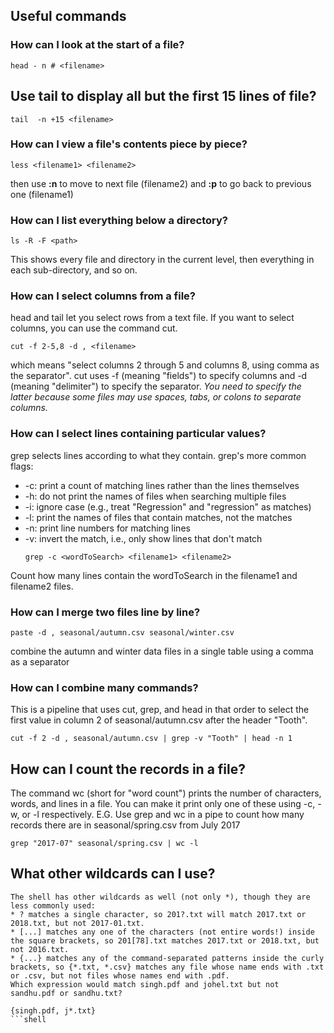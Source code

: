 ## Useful commands

### How can I look at the start of a file?
  ```shell
  head - n # <filename>
  ```
## Use tail to display all but the first 15 lines of file?  
  ```shell
  tail  -n +15 <filename>
  ```  
### How can I view a file's contents piece by piece?
  ```shell
  less <filename1> <filename2>
  ```
  then use **:n** to move to next file (filename2) and **:p** to go back to previous one (filename1) 

### How can I list everything below a directory?
  ```shell
  ls -R -F <path>
  ```
  This shows every file and directory in the current level, then everything in each sub-directory, and so on.

### How can I select columns from a file?
  head and tail let you select rows from a text file. If you want to select columns, you can use the command cut.
  ```shell
  cut -f 2-5,8 -d , <filename>
  ```
  which means "select columns 2 through 5 and columns 8, using comma as the separator". cut uses -f (meaning "fields") to specify columns and -d (meaning "delimiter") to specify the separator. *You need to specify the latter because some files may use spaces, tabs, or colons to separate columns.*

### How can I select lines containing particular values?
  grep selects lines according to what they contain. grep's more common flags:

* -c: print a count of matching lines rather than the lines themselves
* -h: do not print the names of files when searching multiple files
* -i: ignore case (e.g., treat "Regression" and "regression" as matches)
* -l: print the names of files that contain matches, not the matches
* -n: print line numbers for matching lines
* -v: invert the match, i.e., only show lines that don't match
  ```shell
  grep -c <wordToSearch> <filename1> <filename2>
  ```
Count how many lines contain the wordToSearch in the filename1 and filename2 files. 

### How can I merge two files line by line?
  ```shell
  paste -d , seasonal/autumn.csv seasonal/winter.csv
  ```
combine the autumn and winter data files in a single table using a comma as a separator

### How can I combine many commands?
  This is a pipeline that uses cut, grep, and head in that order to select the first value in column 2 of seasonal/autumn.csv after the header "Tooth".
  ```shell
  cut -f 2 -d , seasonal/autumn.csv | grep -v "Tooth" | head -n 1
  ```
## How can I count the records in a file?
  The command wc (short for "word count") prints the number of characters, words, and lines in a file. You can make it print only one of these using -c, -w, or -l respectively.
  E.G. Use grep and wc in a pipe to count how many records there are in seasonal/spring.csv from July 2017
  ```shell
  grep "2017-07" seasonal/spring.csv | wc -l
  ```
## What other wildcards can I use?
    The shell has other wildcards as well (not only *), though they are less commonly used:
    * ? matches a single character, so 201?.txt will match 2017.txt or 2018.txt, but not 2017-01.txt.
    * [...] matches any one of the characters (not entire words!) inside the square brackets, so 201[78].txt matches 2017.txt or 2018.txt, but not 2016.txt.
    * {...} matches any of the command-separated patterns inside the curly brackets, so {*.txt, *.csv} matches any file whose name ends with .txt or .csv, but not files whose names end with .pdf.
    Which expression would match singh.pdf and johel.txt but not sandhu.pdf or sandhu.txt?
   ```shell
   {singh.pdf, j*.txt}
   ```shell